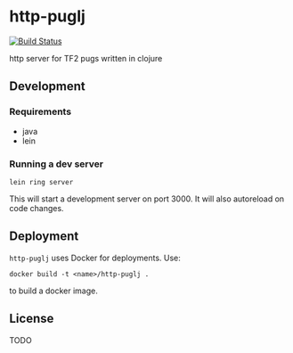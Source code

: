 # http-puglj

[![Build Status](https://travis-ci.org/TronPaul/http-puglj.svg?branch=master)](https://travis-ci.org/TronPaul/http-puglj)

http server for TF2 pugs written in clojure

## Development

### Requirements

* java
* lein

### Running a dev server

    lein ring server

This will start a development server on port 3000. It will also autoreload on code changes.

## Deployment

`http-puglj` uses Docker for deployments. Use:

    docker build -t <name>/http-puglj .

to build a docker image.

## License

TODO
